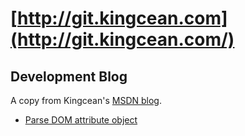 # [http://git.kingcean.com](http://git.kingcean.com/)

## Development Blog

A copy from Kingcean's [MSDN blog](http://blogs.msdn.com/b/kingcean/).

- [Parse DOM attribute object](archive/2016/03/18/parse-dom-attribute.md)
